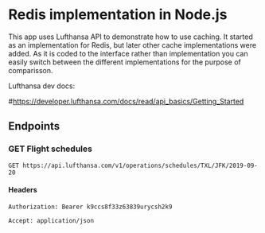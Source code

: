# Redis implementation in Node.js

This app uses Lufthansa API to demonstrate how to use caching.
It started as an implementation for Redis, but later other cache implementations were added. As it is coded to the interface rather than implementation you can easily switch between the different implementations for the purpose of comparisson.

Lufthansa dev docs:

#https://developer.lufthansa.com/docs/read/api_basics/Getting_Started


## Endpoints

### GET Flight schedules
`GET https://api.lufthansa.com/v1/operations/schedules/TXL/JFK/2019-09-20`

#### Headers
`Authorization: Bearer k9ccs8f33z63839urycsh2k9`

`Accept: application/json`
